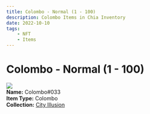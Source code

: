 ```yaml
---
title: Colombo - Normal (1 - 100)
description: Colombo Items in Chia Inventory
date: 2022-10-10
tags:
    - NFT
    - Items
---
```


# Colombo - Normal (1 - 100)
<div class="item_thumbnail">
<img loading="lazy" src="https://trsjjqypczdpy2vd345hhj2tzlqbtkw7f7icj4mbccmnd4io.arweave.net/n-GSUww8WRvxqo986c6dTyuAZqt8v0-CTxgRCY0fEOw"><br/>
<div><strong>Name:</strong> Colombo#033</div>
<div><strong>Item Type:</strong> Colombo</div>
<div><strong>Collection:</strong> <a href="https://www.spacescan.io/xch/nft/collection/col1lend2dcn558km4wcwta4xnkfv3xpcmlp9kyt0m909emvfxechlyqdl5ndg">City Illusion</a></div>
</div>

